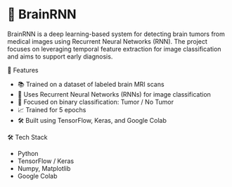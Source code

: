 # 🧠 BrainRNN

BrainRNN is a deep learning-based system for detecting brain tumors from medical images using Recurrent Neural Networks (RNN). The project focuses on leveraging temporal feature extraction for image classification and aims to support early diagnosis.


 🚀 Features
- 📚 Trained on a dataset of labeled brain MRI scans
- 🔁 Uses Recurrent Neural Networks (RNNs) for image classification
- 🎯 Focused on binary classification: Tumor / No Tumor
- 📈 Trained for 5 epochs
- 🛠️ Built using TensorFlow, Keras, and Google Colab

  
🛠️ Tech Stack
- Python
- TensorFlow / Keras
- Numpy, Matplotlib
- Google Colab
